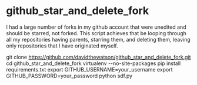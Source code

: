 github_star_and_delete_fork
===========================

I had a large number of forks in my github account that were unedited and
should be starred, not forked. This script achieves that be looping through
all my repositories having parents, starring them, and deleting them, leaving
only repositories that I have originated myself.

git clone https://github.com/davidthewatson/github_star_and_delete_fork.git
cd github_star_and_delete_fork
virtualenv --no-site-packages
pip install requirements.txt
export GITHUB_USERNAME=your_username
export GITHUB_PASSWORD=your_password
python sdf.py
